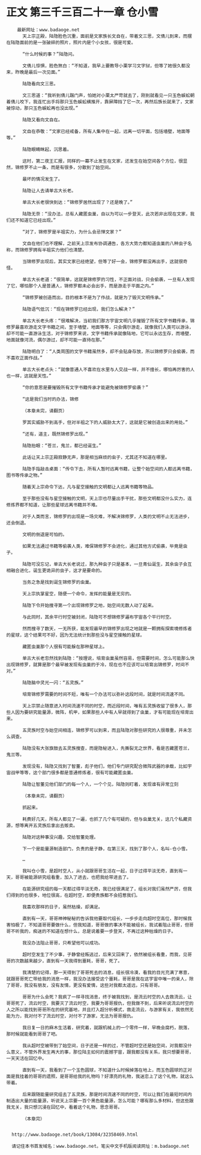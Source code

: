 # 正文 第三千三百二十一章 仓小雪
        最新网址：www.badaoge.net
          天上宗正殿，陆隐脸色沉重，面前是文家族长文自在，带着文三思，文倩儿到来，而摆在陆隐面前的是一张破碎的照片，照片内是个小女孩，很是可爱。
      
          “什么时候的事？”陆隐问。
      
          文倩儿惊惧，脸色煞白：“不知道，我早上要教导小栗学习文字狱，但等了她很久都没来，昨晚是最后一次见面。”
      
          陆隐看向文三思。
      
          文三思道：“我听到倩儿踹门声，怕她对小栗太严苛就去了，刚到就看见一只玉色蜈蚣朝着倩儿咬下，我连忙出手将那只玉色蜈蚣横推开，靠屏障挡了它一次，再然后族长就来了，文家被惊动，那只玉色蜈蚣再也没出现。”
      
          陆隐又看向文自在。
      
          文自在恭敬：“文家已经戒备，所有人集中在一起，远离一切平面，包括墙壁，地面等等。”
      
          陆隐眼睛眯起，沉思着。
      
          这时，第二夜王汇报，同样的一幕不止发生在文家，还发生在始空间各个方位，很显然，锦修罗不止一条，而是有很多，分散到了始空间。
      
          最坏的情况发生了。
      
          陆隐让人去请单古大长老。
      
          单古大长老很快到达：“锦修罗居然出现了？还是晚了。”
      
          陆隐无奈：“没办法，总有人藏匿虫巢，自以为可以一步登天，此次若非出现在文家，我们还不知道它已经出现。”
      
          “对了，锦修罗是半祖实力，为什么会忌惮文家？”
      
          文自在他们也不理解，之前天上宗发布协调通告，各方大势力都知道虫巢的八种虫子名称，而锦修罗拥有半祖实力他们也清楚。
      
          当锦修罗出现后，其实文家已经绝望，但等了好一会，锦修罗都没再出手，这就很奇怪。
      
          单古大长老道：“很简单，这就是锦修罗的习性，不正面对战，只会偷袭，一旦有人发现了它，哪怕那个人是普通人，锦修罗都未必会出手，而是游走于平面之内。”
      
          “锦修罗被创造而出，目的根本不是为了作战，就是为了毁灭文明传承。”
      
          陆隐语气低沉：“现在锦修罗已经出现，我们怎么解决？”
      
          单古大长老头疼：“很难解决，当初我们那方宇宙文明几乎摧毁了所有文字书籍传承，锦修罗最喜欢游走文字书籍之间，至于墙壁，地面等等，只会偶尔游走，就像我们人类可以游泳，却不可能一直游泳生活，对于锦修罗来说，文字书籍传承就像陆地，它可以永远生存，而墙壁，地面就像河流，偶尔游过，却不可能一直待在那。”
      
          陆隐明白了：“人类周围的文字书籍虽然多，却不会贴身存放，所以锦修罗只会偷袭，而不喜欢正面作战。”
      
          单古大长老点头：“就像普通人不喜欢在水里与人交战一样，并不擅长，哪怕再厉害的人也一样，这就是天性。”
      
          “你的意思是要摧毁所有文字书籍传承才能避免被锦修罗偷袭？”
      
          “这是我们当时的办法，锦修
      
          （本章未完，请翻页）
      
          罗其实威胁不到高手，但对半祖之下的人威胁太大了，这就是它被创造出来的用处。”
      
          “还有，道主，既然锦修罗出现。”
      
          陆隐抬眼：“苍兰，鬼兰，都已经诞生。”
      
          此话让天上宗正殿寂静无声，那是相当麻烦的虫子，尤其还不知道在哪里。
      
          陆隐手指敲击桌面：“传令下去，所有人暂时远离书籍，让整个始空间的人都远离书籍，图书等传承之物。”
      
          随着天上宗命令下达，凡与星空接触的文明都让人远离书籍等物品。
      
          至于那些没有与星空接触的文明，天上宗也尽量出手干扰，那些文明都没什么实力，连修炼界都不知道，让那些星球远离书籍并不难。
      
          对于人类而言，锦修罗的出现是一场灾难，不解决锦修罗，人类的文明不止无法进步，还会倒退。
      
          文明的倒退是可怕的。
      
          如果无法通过书籍等偷袭人类，难保锦修罗不会进化，通过其他方式偷袭，毕竟是虫子。
      
          陆隐可没忘记，单古大长老说过，那九种虫子只是基本，一旦青仙诞生，其余虫子会互相融合进化，诞生更诡异的虫子，这才是要命的。
      
          当务之急是找到诞生锦修罗的虫巢。
      
          天上宗执掌星空，随便一个命令，发挥的能量是无穷的。
      
          陆隐下令开始搜寻第一个出现锦修罗之地，始空间无数人动了起来。
      
          与此同时，其余平行时空被封闭，陆隐可不想锦修罗遍布宇宙各个平行时空。
      
          然而搜寻了数天，一无所获，能发现最早的锦修罗出现之地就是一颗拥有探索境修炼者的星球，这个结果可不好，因为无法统计到那些没与星空接触的星球。
      
          藏匿虫巢那个人很有可能躲在那种星球上。
      
          单古大长老忽然找到陆隐：“按理说，培育虫巢虽然容易，但需要时间，怎么可能那么快出现锦修罗，就算是那个最早被发现有虫巢的于冷，现在也不应该可以培育出锦修罗，时间不对。”
      
          陆隐脑中灵光一闪：“五灵族。”
      
          培育锦修罗需要的时间不短，唯有一个办法可以弥补这段时间，就是时间流速不同。
      
          天上宗禁止随意进入时间流速不同的时空，而近段时间，唯有五灵族收留了很多人，那些人因为要研究能量源，微阵，机甲，如果那些人中有人早就得到了虫巢，才有可能现在培育出来。
      
          五灵族时空与始空间相连，锦修罗可以到来，而且陆隐对那些研究的人很尊重，并未怎么调查。
      
          陆隐没有大张旗鼓去五灵族搜查，而是隐秘进入，先撕裂无之世界，看是否藏匿苍兰，鬼兰等。
      
          发现没有，陆隐又找到了智董，彪子他们，他们专门研究配合微阵武器的承载，比如宇宙战甲等等，这个部门很多都是普通修炼者，很有可能藏匿虫巢。
      
          陆隐让智董见他们部门的每一个人，一个个见，陆隐则盯着，发现谁有异常立刻
      
          （本章未完，请翻页）
      
          抓起来。
      
          耗费好几天，所有人都见了一遍，也抓了几个有可疑的，但与虫巢无关，这几个私藏资源，想等离开五灵族后拿出去贩卖。
      
          陆隐对这种事没兴趣，交给智董处理。
      
          下一个是能量源制造部门，负责的是子静，在第三天，找到了那个人，名叫-仓小雪。
      
          …
      
          我叫仓小雪，是超时空人，从小就跟哥哥生活在一起，日子过得平淡无奇，直到有一天，哥哥被能源研究组看重，加入了进去，也把我给带进去了。
      
          在能源研究组的每一天都过得平淡无奇，我已经很满足了，组长对我们虽然严厉，但我们得到的也很多，地位很高，在超时空，即便贵族都不会招惹我们。
      
          我喜欢那样的日子，虽然枯燥，却满足。
      
          直到有一天，哥哥神神秘秘的告诉我他要取代组长，一步步走向超时空高位，那时候我害怕极了，不知道哥哥要做什么，但我知道，哥哥做的事决不能被组长，我试着阻止哥哥，但哥哥不听我的，痴迷的不知道在想什么，总是说着要一步登天，不再过这种枯燥的日子。
      
          我没办法阻止哥哥，只希望他可以成功。
      
          超时空发生了不少事，子静曾经叛逃过，后来又回来了，依然被组长看重，而我，见哥哥的次数越来越少，直到有一天我得到噩耗，哥哥，死了。
      
          我清楚的记得，那一天得到了哥哥死去的消息，组长很冷漠，看我的目光充满了寒意，就跟哥哥死亡带给我的消息一样，我没办法接受这个噩耗，哥哥是我在这宇宙中唯一的亲人，除了哥哥，我没有朋友，没有友情，更没有爱情，这些对我都太遥远，只有哥哥。
      
          哥哥为什么会死？我疯了一样寻找消息，终于被我找到，是流云时空的人去救流云，让哥哥死了，流云时空，我要灭了流云时空，我要为哥哥报仇，但我做不到，后来听说流云时空的人之所以能找到哥哥所在的研究基地，并且打入超分析模式，救走流云，与游家有关，我依然无能为力，我对付不了流云时空，对付不了游家，无法为哥哥报仇。
      
          我日复一日的麻木生活着，研究着，就跟机械上的一个零件一样，早晚会腐朽，脱落，那时候就能看到哥哥了吧。
      
          我从超时空被带到了始空间，日子还是一样的过，不管超时空还是始空间，对我都没什么意义，不管外界发生再大的事，那位陆主如何的震撼宇宙，跟我都没有关系，我只想要哥哥，一天天活在回忆中。
      
          直到有一天，我看到了一个玉色圆球，不知道什么时候掉落在地上，而玉色圆球的正对面是我挂着的哥哥的遗照，是哥哥给我的礼物吗？好漂亮的礼物，我迷恋上了这个礼物，就这么带着。
      
          后来跟随能量研究组去了五灵族，那是时间流速不同的时空，可以让我们在最短时间内制造出大量的能量源，听说天上宗要一百个黑色能量源，怎么可能？哪有那么多材料，但这些跟我无关，我只想沉浸在回忆中，看着这个礼物，思念哥哥。
      
          （本章完）
      
      
      http://www.badaoge.net/book/13084/32358469.html
      
      请记住本书首发域名：www.badaoge.net。笔尖中文手机版阅读网址：m.badaoge.net